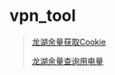 # vpn_tool

> [龙湖余量获取Cookie](https://www.nsloon.com/openloon/import?plugin=https://raw.githubusercontent.com/wangyaoya/vpn_tool/master/Loon/PlugIn/LongHu/autoGetLongHuCookie.plugin)
>
> [龙湖余量查询用电量](https://www.nsloon.com/openloon/import?plugin=https://raw.githubusercontent.com/wangyaoya/vpn_tool/master/Loon/PlugIn/LongHu/autoSelectLongHuBalance.plugin)
>